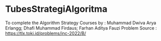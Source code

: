 # TubesStrategiAlgoritma
To complete the Algorithm Strategy Courses by : Muhammad Dwiva Arya Erlangg; Dhafi Muhammad Firdaus; Farhan Aditya Fauzi
Problem Source : https://tlx.toki.id/problems/inc-2022/B/
